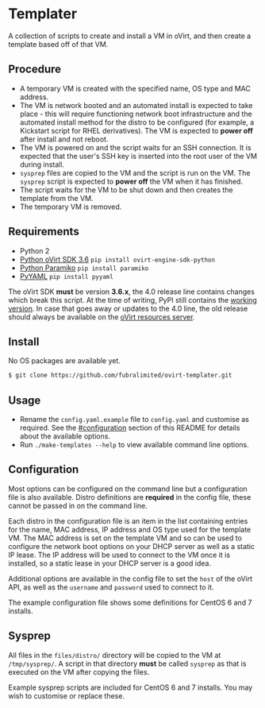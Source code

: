 # Templater

A collection of scripts to create and install a VM in oVirt, and then create
a template based off of that VM.

## Procedure

- A temporary VM is created with the specified name, OS type and MAC address.
- The VM is network booted and an automated install is expected to take place -
  this will require functioning network boot infrastructure and the automated
  install method for the distro to be configured (for example, a Kickstart
  script for RHEL derivatives). The VM is expected to **power off** after
  install and not reboot.
- The VM is powered on and the script waits for an SSH connection. It is
  expected that the user's SSH key is inserted into the root user of the VM
  during install.
- `sysprep` files are copied to the VM and the script is run on the VM. The
  `sysprep` script is expected to **power off** the VM when it has finished.
- The script waits for the VM to be shut down and then creates the template
  from the VM.
- The temporary VM is removed.

## Requirements

- Python 2
- [Python oVirt SDK 3.6](https://github.com/oVirt/ovirt-engine-sdk) `pip install ovirt-engine-sdk-python`
- [Python Paramiko](https://github.com/paramiko/paramiko) `pip install paramiko`
- [PyYAML](http://pyyaml.org) `pip install pyyaml`

The oVirt SDK **must** be version **3.6.x**, the 4.0 release line contains
changes which break this script.  At the time of writing, PyPI still contains
the [working version](https://pypi.python.org/pypi/ovirt-engine-sdk-python/3.6.0.3).
In case that goes away or updates to the 4.0 line, the old release should
always be available on the [oVirt resources server](http://plain.resources.ovirt.org/pub/ovirt-3.6/src/ovirt-engine-sdk-python/ovirt-engine-sdk-python-3.6.0.3.tar.gz).

## Install

No OS packages are available yet.

```bash
$ git clone https://github.com/fubralimited/ovirt-templater.git
```

## Usage

- Rename the `config.yaml.example` file to `config.yaml` and customise as
  required. See the [#configuration](configuration) section of this README for
  details about the available options.
- Run `./make-templates --help` to view available command line options.

## Configuration

Most options can be configured on the command line but a configuration file is
also available. Distro definitions are **required** in the config file, these
cannot be passed in on the command line.

Each distro in the configuration file is an item in the list containing entries
for the name, MAC address, IP address and OS type used for the template VM. The
MAC address is set on the template VM and so can be used to configure the
network boot options on your DHCP server as well as a static IP lease. The IP
address will be used to connect to the VM once it is installed, so a static
lease in your DHCP server is a good idea.

Additional options are available in the config file to set the `host` of the
oVirt API, as well as the `username` and `password` used to connect to it.

The example configuration file shows some definitions for CentOS 6 and
7 installs.

## Sysprep

All files in the `files/distro/` directory will be copied to the VM at
`/tmp/sysprep/`. A script in that directory **must** be called `sysprep` as
that is executed on the VM after copying the files.

Example sysprep scripts are included for CentOS 6 and 7 installs. You may wish
to customise or replace these.
